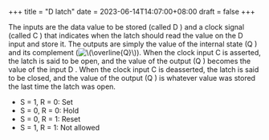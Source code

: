 +++
title = "D latch"
date = 2023-06-14T14:07:00+08:00
draft = false
+++

The inputs are the data value to be stored (called D ) and a clock signal (called C ) that indicates when the latch should read the value on the D input and store it. The outputs are simply the value of the internal state (Q ) and its complement (<img src="/ltximg/D latch_950c64a3ba8701dd1ff38de4f8c3865aaf952a31.svg" alt="\(\overline{Q}\)" class="org-svg" />). When the clock input C is asserted, the latch is said to be open, and the value of the output (Q ) becomes the value of the input D . When the clock input C is deasserted, the latch is said to be closed, and the value of the output (Q ) is whatever value was stored the last time the latch was open.

-   S = 1, R = 0: Set
-   S = 0, R = 0: Hold
-   S = 0, R = 1: Reset
-   S = 1, R = 1: Not allowed
